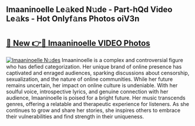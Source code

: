 ## Imaaninoelle Le𝚊ked N𝚞de - Part-hQd Video Le𝚊ks - Hot Onlyf𝚊ns Photos oiV3n

# <h2><a href="http://ab79936.deff.icu/?id=Imaaninoelle">🔗 New 👉🔴 Imaaninoelle VIDEO Photos</a></h2>

[![Imaaninoelle N𝚞des](https://i.imgur.com/rIISA9y.gif)](http://ab79936.deff.icu/?id=Imaaninoelle)
Imaaninoelle is a complex and controversial figure who has defied categorization. Her unique brand of online presence has captivated and enraged audiences, sparking discussions about censorship, sexualization, and the nature of online communities. While her future remains uncertain, her impact on online culture is undeniable. With her soulful voice, introspective lyrics, and genuine connection with her audience, Imaaninoelle is poised for a bright future. Her music transcends genres, offering a relatable and therapeutic experience for listeners. As she continues to grow and share her stories, she inspires others to embrace their vulnerabilities and find strength in their uniqueness.
